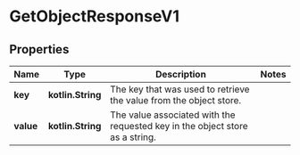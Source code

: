 
# GetObjectResponseV1

## Properties
Name | Type | Description | Notes
------------ | ------------- | ------------- | -------------
**key** | **kotlin.String** | The key that was used to retrieve the value from the object store. | 
**value** | **kotlin.String** | The value associated with the requested key in the object store as a string. | 



